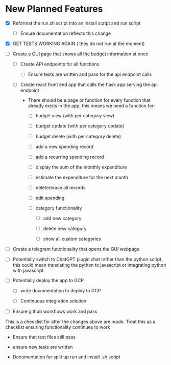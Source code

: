 # New Planned Features

*   [x] Reformat the run.sh script into an install script and run script

    *   [ ] Ensure documentation reflects this change

*   [x] GET TESTS WORKING AGAIN ( they do not run at the moment)&#x20;

*   [ ] Create a GUI page that shows all the budget information at once

    *   [ ] Create API endpoints for all functions

        *   [ ] Ensure tests are written and pass for the api endpoint calls

    *   [ ] Create react front end app that calls the flask app serving the api endpoint

        *   There should be a page or function for every function that already exists in the app, this means we need a function for:

            *   [ ] budget view (with per category view)

            *   [ ] budget update (with per category update)

            *   [ ] budget delete (with per category delete)

            *   [ ] add a new spending record

            *   [ ] add a recurring spending record

            *   [ ] display the sum of the monthly expenditure

            *   [ ] estimate the expenditure for the next month

            *   [ ] delete/erase all records

            *   [ ] edit spending

            *   [ ] category functionality

                *   [ ] add new category

                *   [ ] delete new category

                *   [ ] show all custom categories

*   [ ] Create a telegram functionality that opens the GUI webpage

*   [ ] Potentially switch to ChatGPT plugin chat rather than the python script, this could mean translating the python to javascript or integrating python with javascript

*   [ ] Potentially deploy the app to GCP

    *   [ ] write documentation to deploy to GCP

    *   [ ] Continuous integration solution

*   [ ] Ensure github workflows work and pass

This is a checklist for after the changes above are made. Treat this as a checklist ensuring functionality continues to work

*   Ensure that test files still pass

*   ensure new tests are written

*   Documentation for split up run and install .sh script

